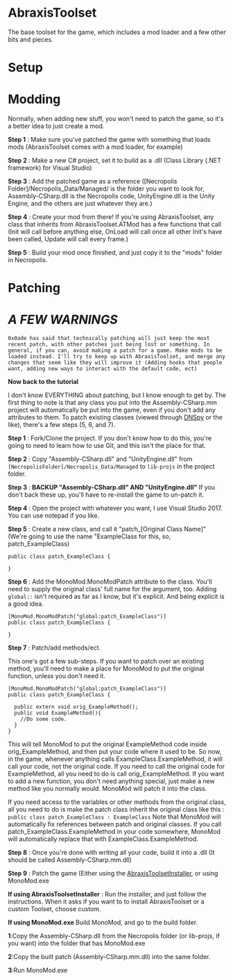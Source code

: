 # AbraxisToolset
The base toolset for the game, which includes a mod loader and a few other bits and pieces.


# Setup

# Modding
Normally, when adding new stuff, you won't need to patch the game, so it's a better idea to just create a mod.

**Step 1** : Make sure you've patched the game with something that loads mods (AbraxisToolset comes with a mod loader, for example)

**Step 2** : Make a new C# project, set it to build as a .dll (Class Library (.NET framework) for Visual Studio)

**Step 3** : Add the patched game as a reference ([Necropolis Folder]/Necropolis_Data/Managed/ is the folder you want to look for, Assembly-CSharp.dll is the Necropolis code, UnityEngine.dll is the Unity Engine, and the others are just whatever they are.)

**Step 4** : Create your mod from there! If you're using AbraxisToolset, any class that inherits from AbraxisToolset.ATMod has a few functions that call (Init will call before anything else, OnLoad will call once all other Init's have been called, Update will call every frame.)

**Step 5** : Build your mod once finished, and just copy it to the "mods" folder in Necropolis.

# Patching

# ***A FEW WARNINGS***

`0x0ade has said that technically patching will just keep the most recent patch, with other patches just being lost or something. In general, if you can, avoid making a patch for a game. Make mods to be loaded instead. I'll try to keep up with AbraxisToolset, and merge any changes that seem like they will improve it (Adding hooks that people want, adding new ways to interact with the default code, ect)`

**Now back to the tutorial**

I don't know EVERYTHING about patching, but I know enough to get by.
The first thing to note is that any class you put into the Assembly-CSharp.mm project will automatically be put into the game, even if you don't add any attributes to them.
To patch existing classes (viewed through [DNSpy](https://github.com/0xd4d/dnSpy) or the like), there's a few steps (5, 6, and 7).

**Step 1** : Fork/Clone the project. If you don't know how to do this, you're going to need to learn how to use Git, and this isn't the place for that.

**Step 2** : Copy "Assembly-CSharp.dll" and "UnityEngine.dll" from `[NecropolisFolder]/Necropolis_Data/Managed` to `lib-projs` in the project folder.

**Step 3** : **BACKUP "Assembly-CSharp.dll" AND "UnityEngine.dll"** If you don't back these up, you'll have to re-install the game to un-patch it.

**Step 4** : Open the project with whatever you want, I use Visual Studio 2017. You can use notepad if you like.

**Step 5** : Create a new class, and call it "patch_[Original Class Name]" (We're going to use the name "ExampleClass for this, so, patch_ExampleClass)
```
public class patch_ExampleClass {

}
```

**Step 6** : Add the MonoMod.MonoModPatch attribute to the class. You'll need to supply the original class' full name for the argument, too. Adding `global::` isn't required as far as I know, but it's explicit. And being explicit is a good idea.
```
[MonoMod.MonoModPatch("global:patch_ExampleClass")]
public class patch_ExampleClass {

}
```

**Step 7** : Patch/add methods/ect. 

This one's got a few sub-steps. If you want to patch over an existing method, you'll need to make a place for MonoMod to put the original function, unless you don't need it.
```
[MonoMod.MonoModPatch("global:patch_ExampleClass")]
public class patch_ExampleClass {
  
  public extern void orig_ExampleMethod();
  public void ExampleMethod(){
    //Do some code.
  }
}
```
This will tell MonoMod to put the original ExampleMethod code inside orig_ExampleMethod, and then put your code where it used to be. So now, in the game, whenever anything calls ExampleClass.ExampleMethod, it will call your code, not the original code.
If you need to call the original code for ExampleMethod, all you need to do is call orig_ExampleMethod.
If you want to add a new function, you don't need anything special, just make a new method like you normally would. MonoMod will patch it into the class.

If you need access to the variables or other methods from the original class, all you need to do is make the patch class inherit the original class like this : `public class patch_ExampleClass : ExampleClass`
Note that MonoMod will automatically fix references between patch and original classes. If you call patch_ExampleClass.ExampleMethod in your code somewhere, MonoMod will automatically replace that with ExampleClass.ExampleMethod.

**Step 8** : Once you're done with writing all your code, build it into a .dll (It should be called Assembly-CSharp.mm.dll)

**Step 9** : Patch the game (Either using the [AbraxisToolsetInstaller](https://github.com/NecropolisModding/AbraxisToolsetInstaller), or using MonoMod.exe

**If using AbraxisToolsetInstaller** : Run the installer, and just follow the instructions. When it asks if you want to to install AbraxisToolset or a custom Toolset, choose custom.

**If using MonoMod.exe** Build MonoMod, and go to the build folder. 

  **1**:Copy the Assembly-CSharp.dll from the Necropolis folder (or lib-projs, if you want) into the folder that has MonoMod.exe

  **2**:Copy the built patch (Assembly-CSharp.mm.dll) into the same folder.

  **3**:Run MonoMod.exe
